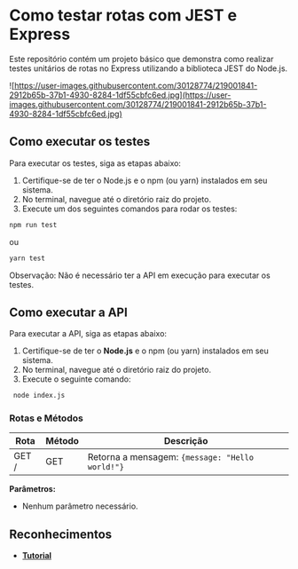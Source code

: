  
# **Como testar rotas com JEST e Express**

Este repositório contém um projeto básico que demonstra como realizar testes unitários de rotas no Express utilizando a biblioteca JEST do Node.js.

![https://user-images.githubusercontent.com/30128774/219001841-2912b65b-37b1-4930-8284-1df55cbfc6ed.jpg](https://user-images.githubusercontent.com/30128774/219001841-2912b65b-37b1-4930-8284-1df55cbfc6ed.jpg)


## **Como executar os testes**

Para executar os testes, siga as etapas abaixo:

1. Certifique-se de ter o Node.js e o npm (ou yarn) instalados em seu sistema.
2. No terminal, navegue até o diretório raiz do projeto.
3. Execute um dos seguintes comandos para rodar os testes:

```bash
npm run test
```

ou

```bash
yarn test
```

Observação: Não é necessário ter a API em execução para executar os testes.

## **Como executar a API**

Para executar a API, siga as etapas abaixo:

1. Certifique-se de ter o **Node.js** e o npm (ou yarn) instalados em seu sistema.
2. No terminal, navegue até o diretório raiz do projeto.
3. Execute o seguinte comando:

```bash
 node index.js
```

### **Rotas e Métodos**

| Rota | Método | Descrição |
| --- | --- | --- |
| GET / | GET | Retorna a mensagem: `{message: "Hello world!"}` |

**Parâmetros:**

- Nenhum parâmetro necessário.

## **Reconhecimentos**

- **[Tutorial](https://www.youtube.com/watch?v=HzjHDsoHwB4)**

